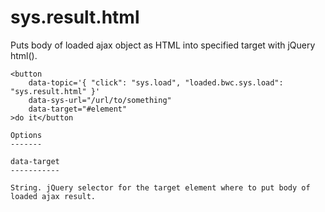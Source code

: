 sys.result.html
===============

Puts body of loaded ajax object as HTML into specified target with jQuery html().

```
<button
    data-topic='{ "click": "sys.load", "loaded.bwc.sys.load": "sys.result.html" }'
    data-sys-url="/url/to/something"
    data-target="#element"
>do it</button

Options
-------

data-target
-----------

String. jQuery selector for the target element where to put body of loaded ajax result.
